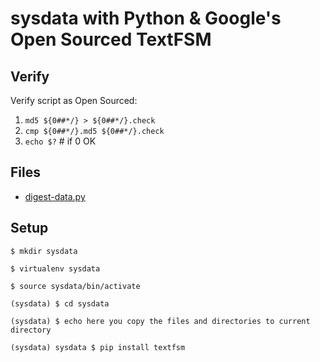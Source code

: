 # sysdata with Python & Google's Open Sourced TextFSM

## Verify
Verify script as Open Sourced:
1. `md5 ${0##*/} > ${0##*/}.check`
1. `cmp ${0##*/}.md5 ${0##*/}.check` 
1. `echo $?` # if 0 OK 

## Files
* [digest-data.py](digest-data.py)

## Setup
```
$ mkdir sysdata

$ virtualenv sysdata

$ source sysdata/bin/activate

(sysdata) $ cd sysdata

(sysdata) $ echo here you copy the files and directories to current directory

(sysdata) sysdata $ pip install textfsm
```

